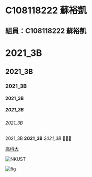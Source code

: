 # C108118222 蘇裕凱

## 組員：C108118222 蘇裕凱

# 2021_3B

## 2021_3B

### 2021_3B

#### 2021_3B

##### 2021_3B

###### 2021_3B

2021_3B **2021_3B** *2021_3B*  🥇🥈🥉

[高科大](https://www.nkust.edu.tw) 

![NKUST](https://www.nkust.edu.tw/var/file/0/1000/img/513/182513897.png "NKUST")

![fig]('nkust.jpg' "海底觀光")
